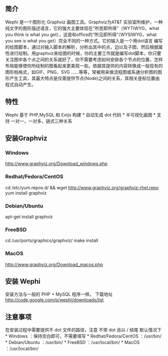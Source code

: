 ## 简介

Wephi 是一个图形化 Graphviz 画图工具。Graphviz为AT&T 实验室所维护，一种纯文字的图形描述语言，它的强大主要体现在“所思即所得"（WYTIWYG，what you think is what you get），这是和office的“所见即所得“（WYSIWYG，what you see is what you get）完全不同的一种方式。它的输入是一个用dot语言 编写的绘图脚本，通过对输入脚本的解析，分析出其中的点，边以及子图，然后根据属性进行绘制。用graphviz来绘图的时候，你的主要工作就是编写dot脚本，你只要关注图中各个点之间的关系就好了，你不需要考虑如何安排各个节点的位置，怎样布局能够使你所绘制的图看起来更美观一些。依据其提供的内容转换成一般现有的图形档格式，如GIF、PNG、SVG ……等等，常被用来做流程图或系通分析图的图形产生工具，其最大特点是仅需提供节点(Node)之间的关系，其相关座标位置由程式自动产生。

## 特性

Wephi 基于 PHP,MySQL 和 Extjs 构建 * 自动生成 dot 代码 * 半可视化画图 * 支持 一对一，一对多，链式三种关系

## 安装Graphviz

### Windows

http://www.graphviz.org/Download_windows.php

### Redhat/Fedora/CentOS

cd /etc/yum.repos.d/ && wget http://www.graphviz.org/graphviz-rhel.repo yum install graphviz

### Debian/Ubuntu

apt-get install graphviz

### FreeBSD

cd /usr/ports/graphics/graphviz/ make install

### MacOS

http://www.graphviz.org/Download_macos.php

## 安装 Wephi

安装方法与一般的 PHP + MySQL 程序一样。 下载地址 http://code.google.com/p/wephi/downloads/list

## 注意事项

在安装过程中需要提供不 dot 文件的路径，注意 不带 dot 且以 / 结尾 默认情况下 * Windows ：保持空白即可，不需要填写 * Redhat/Fedora/CentOS ：/usr/bin/ * Debian/Ubuntu ：/usr/bin/ * FreeBSD ：/usr/local/bin/ * MacOS ：/usr/local/bin/

